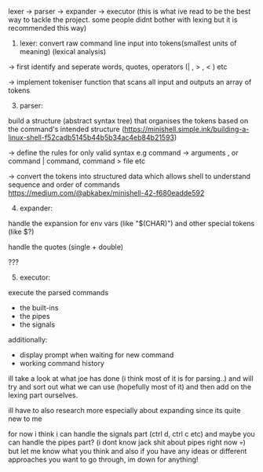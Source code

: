 lexer -> parser -> expander -> executor (this is what ive read to be the best way to tackle the project. some people didnt bother with lexing but it is recommended this way)

1. lexer:
convert raw command line input into tokens(smallest units of meaning) (lexical analysis)

-> first identify and seperate words, quotes, operators (| , > , < ) etc

-> implement tokeniser function that scans all input and outputs an array of tokens

3. parser:

build a structure (abstract syntax tree) that organises the tokens based on the command's intended structure (https://minishell.simple.ink/building-a-linux-shell-f52cadb5145b44b5b34ac4eb84b21593)

-> define the rules for only valid syntax e.g command -> arguments , or command | command, command > file etc

-> convert the tokens into structured data which allows shell to understand sequence and order of commands
https://medium.com/@abkabex/minishell-42-f680eadde592

4. expander:
   
handle the expansion for env vars (like "$(CHAR)") and other special tokens (like $?)

handle the quotes (single + double)

???

5. executor:
   
execute the parsed commands
- the built-ins
- the pipes
- the signals

additionally:
+ display prompt when waiting for new command
+ working command history

ill take a look at what joe has done (i think most of it is for parsing..) and will try and sort out what we can use (hopefully most of it) and then add on the lexing part ourselves. 

ill have to also research more especially about expanding since its quite new to me

for now i think i can handle the signals part (ctrl d, ctrl c etc) and maybe you can handle the pipes part? (i dont know jack shit about pipes right now 💀) but let me know what you think and also if you have any ideas or different approaches you want to go through, im down for anything!
